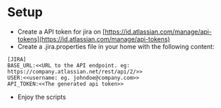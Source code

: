 # Setup

* Create a API token for jira on [https://id.atlassian.com/manage/api-tokens](https://id.atlassian.com/manage/api-tokens)
* Create a .jira.properties file in your home with the following content:
```
[JIRA]
BASE_URL:<<URL to the API endpoint. eg: https://company.atlassian.net/rest/api/2/>>
USER:<<username: eg. johndoe@company.com>>
API_TOKEN:<<The generated api token>>
```
* Enjoy the scripts
